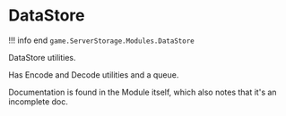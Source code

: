 # DataStore
!!! info end
    ``game.ServerStorage.Modules.DataStore``

DataStore utilities.

Has Encode and Decode utilities and a queue.

Documentation is found in the Module itself, which also notes that it's an incomplete doc.